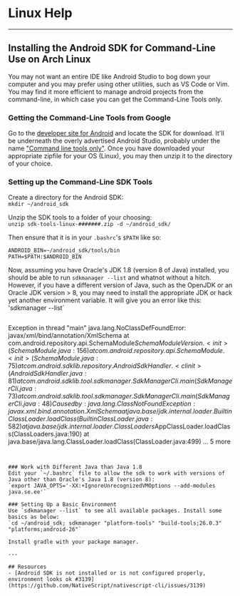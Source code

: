 # Linux Help
---

## Installing the Android SDK for Command-Line Use on Arch Linux

You may not want an entire IDE like Android Studio to bog down your computer and you may prefer using other utilities, such as VS Code or Vim.
You may find it more efficient to manage android projects from the command-line, in which case you can get the Command-Line Tools only.

### Getting the Command-Line Tools from Google
Go to the [developer site for Android](https://developer.android.com/studio/#command-tools) and locate the SDK for download. It'll be underneath the overly advertised Android Studio, probably under the name ["Command line tools only"](https://developer.android.com/studio/#command-tools). Once you have downloaded your appropriate zipfile for your OS (Linux), you may then unzip it to the directory of your choice.

### Setting up the Command-Line SDK Tools
Create a directory for the Android SDK:  
`mkdir ~/android_sdk`

Unzip the SDK tools to a folder of your choosing:  
`unzip sdk-tools-linux-#######.zip -d ~/android_sdk/`

Then ensure that it is in your `.bashrc`'s `$PATH` like so:  
```
ANDROID_BIN=~/android_sdk/tools/bin
PATH=$PATH:$ANDROID_BIN
```

Now, assuming you have Oracle's JDK 1.8 (version 8 of Java) installed, you should be able to run `sdkmanager --list` and whatnot without a hitch.
However, if you have a different version of Java, such as the OpenJDK or an Oracle JDK version > 8, you may need to install the appropriate JDK or hack yet another environment variable.
It will give you an error like this:  
'sdkmanager --list`
> ```
Exception in thread "main" java.lang.NoClassDefFoundError: javax/xml/bind/annotation/XmlSchema
	at com.android.repository.api.SchemaModule$SchemaModuleVersion.<init>(SchemaModule.java:156)
	at com.android.repository.api.SchemaModule.<init>(SchemaModule.java:75)
	at com.android.sdklib.repository.AndroidSdkHandler.<clinit>(AndroidSdkHandler.java:81)
	at com.android.sdklib.tool.sdkmanager.SdkManagerCli.main(SdkManagerCli.java:73)
	at com.android.sdklib.tool.sdkmanager.SdkManagerCli.main(SdkManagerCli.java:48)
Caused by: java.lang.ClassNotFoundException: javax.xml.bind.annotation.XmlSchema
	at java.base/jdk.internal.loader.BuiltinClassLoader.loadClass(BuiltinClassLoader.java:582)
	at java.base/jdk.internal.loader.ClassLoaders$AppClassLoader.loadClass(ClassLoaders.java:190)
	at java.base/java.lang.ClassLoader.loadClass(ClassLoader.java:499)
	... 5 more
```


### Work with Different Java than Java 1.8
Edit your `~/.bashrc` file to allow the sdk to work with versions of Java other than Oracle's Java 1.8 (version 8):  
`export JAVA_OPTS='-XX:+IgnoreUnrecognizedVMOptions --add-modules java.se.ee'`

### Setting Up a Basic Environment
Use `sdkmanager --list` to see all available packages. Install some basics as below:  
`cd ~/android_sdk; sdkmanager "platform-tools" "build-tools;26.0.3" "platforms;android-26"`

Install gradle with your package manager.

---

## Resources
- [Android SDK is not installed or is not configured properly, environment looks ok #3139](https://github.com/NativeScript/nativescript-cli/issues/3139)
